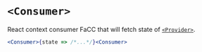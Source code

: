 # `<Consumer>`

React context consumer FaCC that will fetch state of [`<Provider>`](./Provider.md).

```jsx
<Consumer>{state => /*...*/}<Consumer>
```
